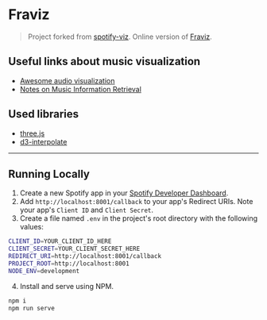 # Fraviz
> Project forked from [spotify-viz](https://github.com/zachwinter/spotify-viz).
> Online version of [Fraviz](http://fraviz.herokuapp.com).

## Useful links about music visualization
* [Awesome audio visualization](https://github.com/willianjusten/awesome-audio-visualization)
* [Notes on Music Information Retrieval](https://musicinformationretrieval.com)

## Used libraries
* [three.js](https://github.com/mrdoob/three.js/)
* [d3-interpolate](https://github.com/d3/d3-interpolate)

---

## Running Locally

1. Create a new Spotify app in your [Spotify Developer Dashboard](https://developer.spotify.com/dashboard/).
2. Add `http://localhost:8001/callback` to your app's Redirect URIs. Note your app's `Client ID` and `Client Secret`.
3. Create a file named `.env` in the project's root directory with the following values:

```bash
CLIENT_ID=YOUR_CLIENT_ID_HERE
CLIENT_SECRET=YOUR_CLIENT_SECRET_HERE
REDIRECT_URI=http://localhost:8001/callback
PROJECT_ROOT=http://localhost:8001
NODE_ENV=development
```
4. Install and serve using NPM.
```bash
npm i
npm run serve
```
